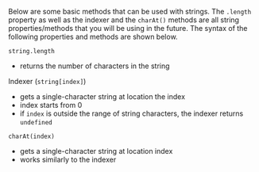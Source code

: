 Below are some basic methods that can be used with strings. The `.length` property as well as the indexer and the `charAt()` methods are all string properties/methods that you will be using in the future. The syntax of the following properties and methods are shown below.

`string.length`
  - returns the number of characters in the string
  
Indexer (`string[index]`)
  - gets a single-character string at location the index
  - index starts from 0
  - if `index` is outside the range of string characters, the indexer returns `undefined`

`charAt(index)`
  - gets a single-character string at location index
  - works similarly to the indexer